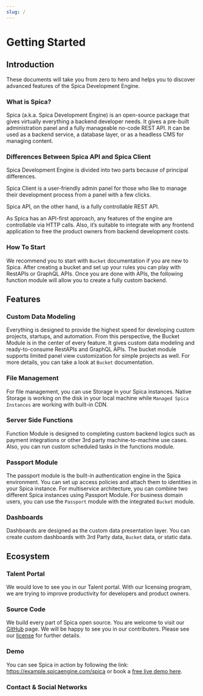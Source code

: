 ```yaml
---
slug: /
---
```


# Getting Started

<!-- ## Table of contents -->

## Introduction

These documents will take you from zero to hero and helps you to discover advanced features of the Spica Development Engine.

### What is Spica?

Spica (a.k.a. Spica Development Engine) is an open-source package that gives virtually everything a backend developer needs. It gives a pre-built administration panel and a fully manageable no-code REST API. It can be used as a backend service, a database layer, or as a headless CMS for managing content.

### Differences Between Spica API and Spica Client

Spica Development Engine is divided into two parts because of principal differences.

Spica Client is a user-friendly admin panel for those who like to manage their development process from a panel with a few clicks.

Spica API, on the other hand, is a fully controllable REST API.

As Spica has an API-first approach, any features of the engine are controllable via HTTP calls. Also, it’s suitable to integrate with any frontend application to free the product owners from backend development costs.

### How To Start

We recommend you to start with `Bucket` documentation if you are new to Spica. After creating a bucket and set up your rules you can play with RestAPIs or GraphQL APIs. Once you are done with APIs, the following function module will allow you to create a fully custom backend.

## Features

### Custom Data Modeling

Everything is designed to provide the highest speed for developing custom projects, startups, and automation. From this perspective, the Bucket Module is in the center of every feature. It gives custom data modeling and ready-to-consume RestAPIs and GraphQL APIs. The bucket module supports limited panel view customization for simple projects as well. For more details, you can take a look at `Bucket` documentation. 

### File Management

For file management, you can use Storage in your Spica instances. Native Storage is working on the disk in your local machine while `Managed Spica Instances` are working with built-in CDN. 

### Server Side Functions

Function Module is designed to completing custom backend logics such as payment integrations or other 3rd party machine-to-machine use cases. Also, you can run custom scheduled tasks in the functions module. 

### Passport Module

The passport module is the built-in authentication engine in the Spica environment. You can set up access policies and attach them to identities in your Spica instance. For multiservice architecture, you can combine two different Spica instances using Passport Module. For business domain users, you can use the `Passport` module with the integrated `Bucket` module.

### Dashboards

Dashboards are designed as the custom data presentation layer. You can create custom dashboards with 3rd Party data, `Bucket` data, or static data. 

## Ecosystem

### Talent Portal

We would love to see you in our Talent portal. With our licensing program, we are trying to improve productivity for developers and product owners. 

### Source Code

We build every part of Spica open source. You are welcome to visit our <a href="https://github.com/spica-engine/spica">GitHub</a> page. We will be happy to see you in our contributers. Please see our <a href="https://github.com/spica-engine/spica/blob/master/LICENSE.md">license</a> for further details.

### Demo

You can see Spica in action by following the link: <a href="https://example.spicaengine.com/spica">https://example.spicaengine.com/spica</a> or book a <a href="https://spicaengine.com/calendar">free live demo here</a>. 

### Contact & Social Networks

<!-- To join our slack community, you can use this <a href="https://spica-engine.slack.com/join/shared_invite/enQtNzYzMDE3NjQ2MTkyLTA3MTg4ZTViZGI0MThiYzdhNTYxMTQxNjcwYzRjZTJhZDE4YWFhOGU5NmUzMGZiYjlmOWY2NDg5OTUxZjM2NDM">invitation</a>.
<br>We are at <a href="https://discord.com/invite/HJTrRMH">Discord</a>! See you there.
<br>Follow us on <a href="https://twitter.com/spicaengine">twitter</a> to keep yourself up-to-date. -->
